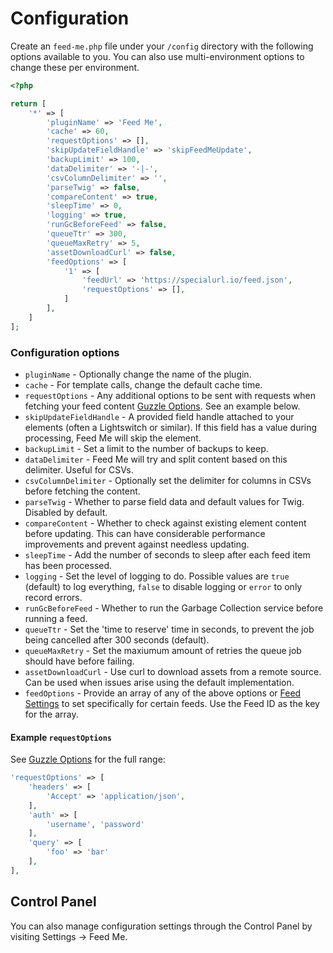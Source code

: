 # Configuration

Create an `feed-me.php` file under your `/config` directory with the following options available to you. You can also use multi-environment options to change these per environment.

```php
<?php

return [
    '*' => [
        'pluginName' => 'Feed Me',
        'cache' => 60,
        'requestOptions' => [],
        'skipUpdateFieldHandle' => 'skipFeedMeUpdate',
        'backupLimit' => 100,
        'dataDelimiter' => '-|-',
        'csvColumnDelimiter' => '',
        'parseTwig' => false,
        'compareContent' => true,
        'sleepTime' => 0,
        'logging' => true,
        'runGcBeforeFeed' => false,
        'queueTtr' => 300,
        'queueMaxRetry' => 5,
        'assetDownloadCurl' => false,
        'feedOptions' => [
            '1' => [
                'feedUrl' => 'https://specialurl.io/feed.json',
                'requestOptions' => [],
            ]
        ],
    ]
];
```

### Configuration options

- `pluginName` - Optionally change the name of the plugin.
- `cache` - For template calls, change the default cache time.
- `requestOptions` - Any additional options to be sent with requests when fetching your feed content [Guzzle Options](http://docs.guzzlephp.org/en/stable/request-options.html). See an example below.
- `skipUpdateFieldHandle` - A provided field handle attached to your elements (often a Lightswitch or similar). If this field has a value during processing, Feed Me will skip the element.
- `backupLimit` - Set a limit to the number of backups to keep.
- `dataDelimiter` - Feed Me will try and split content based on this delimiter. Useful for CSVs.
- `csvColumnDelimiter` - Optionally set the delimiter for columns in CSVs before fetching the content.
- `parseTwig` - Whether to parse field data and default values for Twig. Disabled by default.
- `compareContent` - Whether to check against existing element content before updating. This can have considerable performance improvements and prevent against needless updating.
- `sleepTime` - Add the number of seconds to sleep after each feed item has been processed.
- `logging` - Set the level of logging to do. Possible values are `true` (default) to log everything, `false` to disable logging or `error` to only record errors.
- `runGcBeforeFeed` - Whether to run the Garbage Collection service before running a feed.
- `queueTtr` - Set the 'time to reserve' time in seconds, to prevent the job being cancelled after 300 seconds (default).
- `queueMaxRetry` - Set the maxiumum amount of retries the queue job should have before failing.
- `assetDownloadCurl` - Use curl to download assets from a remote source. Can be used when issues arise using the default implementation.
- `feedOptions` - Provide an array of any of the above options or [Feed Settings](../feature-tour/feed-overview.md) to set specifically for certain feeds. Use the Feed ID as the key for the array.

#### Example `requestOptions`
See [Guzzle Options](http://docs.guzzlephp.org/en/stable/request-options.html) for the full range:

```php
'requestOptions' => [
    'headers' => [
        'Accept' => 'application/json',
    ],
    'auth' => [
        'username', 'password'
    ],
    'query' => [
        'foo' => 'bar'
    ],
],

```

## Control Panel

You can also manage configuration settings through the Control Panel by visiting Settings → Feed Me.
